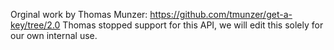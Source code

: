 Orginal work by Thomas Munzer: https://github.com/tmunzer/get-a-key/tree/2.0
Thomas stopped support for this API, we will edit this solely for our own internal use.
